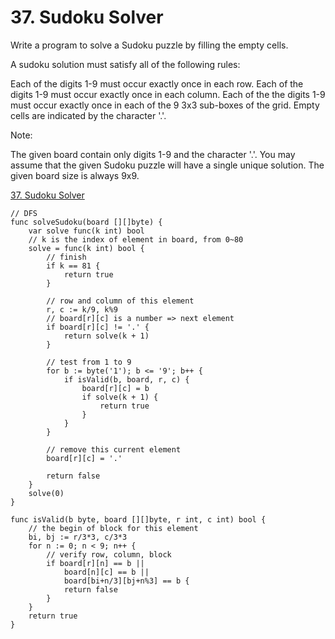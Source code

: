 # 37. Sudoku Solver

Write a program to solve a Sudoku puzzle by filling the empty cells.

A sudoku solution must satisfy all of the following rules:

Each of the digits 1-9 must occur exactly once in each row.
Each of the digits 1-9 must occur exactly once in each column.
Each of the the digits 1-9 must occur exactly once in each of the 9 3x3 sub-boxes of the grid.
Empty cells are indicated by the character '.'.

Note:

The given board contain only digits 1-9 and the character '.'.
You may assume that the given Sudoku puzzle will have a single unique solution.
The given board size is always 9x9.

[37. Sudoku Solver](https://leetcode.com/problems/sudoku-solver/)


```golang
// DFS
func solveSudoku(board [][]byte) {
    var solve func(k int) bool
    // k is the index of element in board, from 0~80
    solve = func(k int) bool {
        // finish
        if k == 81 {
            return true
        }

        // row and column of this element
        r, c := k/9, k%9
        // board[r][c] is a number => next element
        if board[r][c] != '.' {
            return solve(k + 1)
        }

        // test from 1 to 9
        for b := byte('1'); b <= '9'; b++ {
            if isValid(b, board, r, c) {
                board[r][c] = b
                if solve(k + 1) {
                    return true
                }
            }
        }

        // remove this current element
        board[r][c] = '.'

        return false
    }
    solve(0)
}

func isValid(b byte, board [][]byte, r int, c int) bool {
    // the begin of block for this element
    bi, bj := r/3*3, c/3*3
    for n := 0; n < 9; n++ {
        // verify row, column, block
        if board[r][n] == b ||
            board[n][c] == b ||
            board[bi+n/3][bj+n%3] == b {
            return false
        }
    }
    return true
}
```